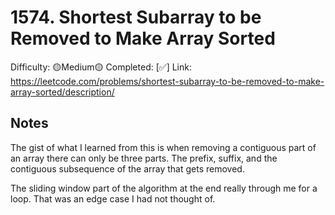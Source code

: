 # 1574. Shortest Subarray to be Removed to Make Array Sorted

Difficulty: 🟡Medium🟡
Completed: [✅]
Link: https://leetcode.com/problems/shortest-subarray-to-be-removed-to-make-array-sorted/description/

## Notes

The gist of what I learned from this is when removing a contiguous part of an array there can only be three parts. The prefix, suffix, and the contiguous subsequence of the array that gets removed.

The sliding window part of the algorithm at the end really through me for a loop. That was an edge case I had not thought of.
